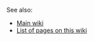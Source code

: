 See also:

- [Main wiki](http://wiki.orbeon.com/forms)
- [List of pages on this wiki](/orbeon/orbeon-forms/wiki/_pages)